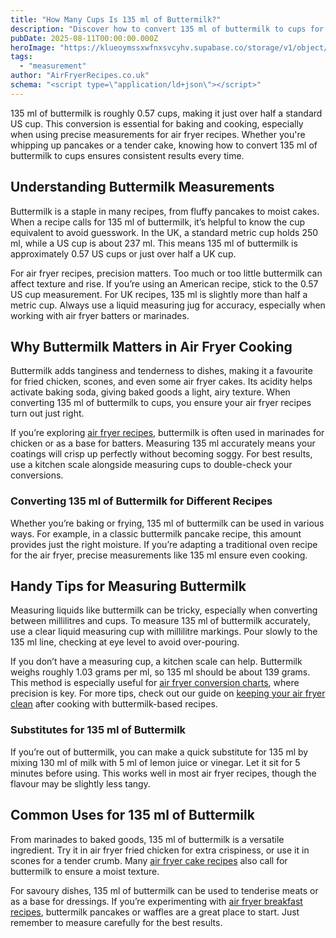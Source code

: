 ```yaml
---
title: "How Many Cups Is 135 ml of Buttermilk?"
description: "Discover how to convert 135 ml of buttermilk to cups for perfect baking results every time. Get precise measurements in seconds!"
pubDate: 2025-08-11T00:00:00.000Z
heroImage: "https://klueoymssxwfnxsvcyhv.supabase.co/storage/v1/object/public/md/how-many-cups-is-135-ml-of-buttermilk-1dac76ac.webp"
tags:
  - "measurement"
author: "AirFryerRecipes.co.uk"
schema: "<script type=\"application/ld+json\"></script>"
---
```


<p>135 ml of buttermilk is roughly 0.57 cups, making it just over half a standard US cup. This conversion is essential for baking and cooking, especially when using precise measurements for air fryer recipes. Whether you're whipping up pancakes or a tender cake, knowing how to convert 135 ml of buttermilk to cups ensures consistent results every time.</p>

<h2>Understanding Buttermilk Measurements</h2>
<p>Buttermilk is a staple in many recipes, from fluffy pancakes to moist cakes. When a recipe calls for 135 ml of buttermilk, it’s helpful to know the cup equivalent to avoid guesswork. In the UK, a standard metric cup holds 250 ml, while a US cup is about 237 ml. This means 135 ml of buttermilk is approximately 0.57 US cups or just over half a UK cup.</p>
<p>For air fryer recipes, precision matters. Too much or too little buttermilk can affect texture and rise. If you’re using an American recipe, stick to the 0.57 US cup measurement. For UK recipes, 135 ml is slightly more than half a metric cup. Always use a liquid measuring jug for accuracy, especially when working with air fryer batters or marinades.</p>

<h2>Why Buttermilk Matters in Air Fryer Cooking</h2>
<p>Buttermilk adds tanginess and tenderness to dishes, making it a favourite for fried chicken, scones, and even some air fryer cakes. Its acidity helps activate baking soda, giving baked goods a light, airy texture. When converting 135 ml of buttermilk to cups, you ensure your air fryer recipes turn out just right.</p>
<p>If you’re exploring <a href=https://www.airfryerrecipe.co.uk/recipes>air fryer recipes</a>, buttermilk is often used in marinades for chicken or as a base for batters. Measuring 135 ml accurately means your coatings will crisp up perfectly without becoming soggy. For best results, use a kitchen scale alongside measuring cups to double-check your conversions.</p>

<h3>Converting 135 ml of Buttermilk for Different Recipes</h3>
<p>Whether you’re baking or frying, 135 ml of buttermilk can be used in various ways. For example, in a classic buttermilk pancake recipe, this amount provides just the right moisture. If you’re adapting a traditional oven recipe for the air fryer, precise measurements like 135 ml ensure even cooking.</p>

<h2>Handy Tips for Measuring Buttermilk</h2>
<p>Measuring liquids like buttermilk can be tricky, especially when converting between millilitres and cups. To measure 135 ml of buttermilk accurately, use a clear liquid measuring cup with millilitre markings. Pour slowly to the 135 ml line, checking at eye level to avoid over-pouring.</p>
<p>If you don’t have a measuring cup, a kitchen scale can help. Buttermilk weighs roughly 1.03 grams per ml, so 135 ml should be about 139 grams. This method is especially useful for <a href=https://www.airfryerrecipe.co.uk/air-fryer-conversion-chart>air fryer conversion charts</a>, where precision is key. For more tips, check out our guide on <a href=https://www.airfryerrecipe.co.uk/air-fryer-cleaner>keeping your air fryer clean</a> after cooking with buttermilk-based recipes.</p>

<h3>Substitutes for 135 ml of Buttermilk</h3>
<p>If you’re out of buttermilk, you can make a quick substitute for 135 ml by mixing 130 ml of milk with 5 ml of lemon juice or vinegar. Let it sit for 5 minutes before using. This works well in most air fryer recipes, though the flavour may be slightly less tangy.</p>

<h2>Common Uses for 135 ml of Buttermilk</h2>
<p>From marinades to baked goods, 135 ml of buttermilk is a versatile ingredient. Try it in air fryer fried chicken for extra crispiness, or use it in scones for a tender crumb. Many <a href=https://www.airfryerrecipe.co.uk/recipe-category/cakes>air fryer cake recipes</a> also call for buttermilk to ensure a moist texture.</p>
<p>For savoury dishes, 135 ml of buttermilk can be used to tenderise meats or as a base for dressings. If you’re experimenting with <a href=https://www.airfryerrecipe.co.uk/recipe-category/breakfast>air fryer breakfast recipes</a>, buttermilk pancakes or waffles are a great place to start. Just remember to measure carefully for the best results.</p>